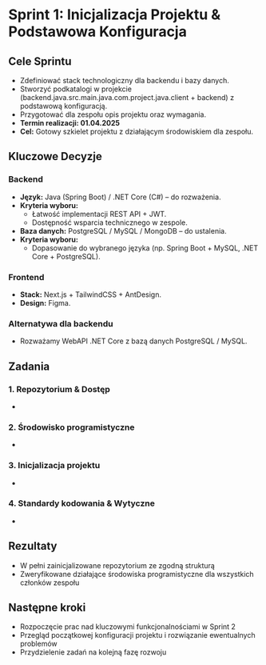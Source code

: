 # Sprint 1: Inicjalizacja Projektu & Podstawowa Konfiguracja

## Cele Sprintu

- Zdefiniować stack technologiczny dla backendu i bazy danych.
- Stworzyć podkatalogi w projekcie (backend.java.src.main.java.com.project.java.client + backend) z podstawową konfiguracją.
- Przygotować dla zespołu opis projektu oraz wymagania.
- **Termin realizacji: 01.04.2025**
- **Cel:** Gotowy szkielet projektu z działającym środowiskiem dla zespołu.

## Kluczowe Decyzje

### Backend

- **Język:** Java (Spring Boot) / .NET Core (C#) – do rozważenia.
- **Kryteria wyboru:**
  - Łatwość implementacji REST API + JWT.
  - Dostępność wsparcia technicznego w zespole.
- **Baza danych:** PostgreSQL / MySQL / MongoDB – do ustalenia.
- **Kryteria wyboru:**
  - Dopasowanie do wybranego języka (np. Spring Boot + MySQL, .NET Core + PostgreSQL).

### Frontend

- **Stack:** Next.js + TailwindCSS + AntDesign.
- **Design:** Figma.

### Alternatywa dla backendu

- Rozważamy WebAPI .NET Core z bazą danych PostgreSQL / MySQL.

## Zadania

### 1. Repozytorium & Dostęp

-

### 2. Środowisko programistyczne

-

### 3. Inicjalizacja projektu

-

### 4. Standardy kodowania & Wytyczne

-

## Rezultaty

- W pełni zainicjalizowane repozytorium ze zgodną strukturą
- Zweryfikowane działające środowiska programistyczne dla wszystkich członków zespołu

## Następne kroki

- Rozpoczęcie prac nad kluczowymi funkcjonalnościami w Sprint 2
- Przegląd początkowej konfiguracji projektu i rozwiązanie ewentualnych problemów
- Przydzielenie zadań na kolejną fazę rozwoju
